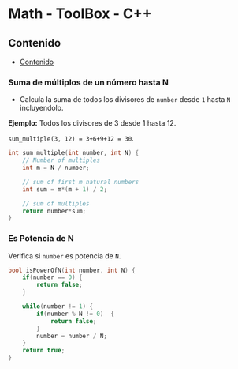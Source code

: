 # Math - ToolBox - C++

## Contenido

* [Contenido](#contenido)

### Suma de múltiplos de un número hasta N

* Calcula la suma de todos los divisores de `number` desde `1` hasta `N` incluyendolo.

**Ejemplo:** Todos los divisores de 3 desde 1 hasta 12.

`sum_multiple(3, 12) = 3+6+9+12 = 30`.

```c++
int sum_multiple(int number, int N) {
    // Number of multiples 
    int m = N / number;

    // sum of first m natural numbers 
    int sum = m*(m + 1) / 2;

    // sum of multiples
    return number*sum;
}
```

### Es Potencia de N

Verifica si `number` es potencia de `N`.

```c++
bool isPowerOfN(int number, int N) { 
    if(number == 0) {
        return false; 
    }

    while(number != 1) {  
        if(number % N != 0)  {
            return false; 
        }
        number = number / N;  
    } 
    return true; 
} 
```
